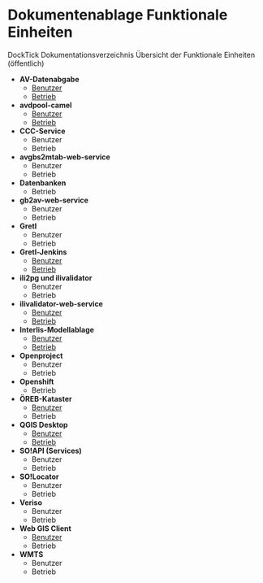 # Dokumentenablage Funktionale Einheiten
DockTick Dokumentationsverzeichnis Übersicht der Funktionale Einheiten (öffentlich)

* **AV-Datenabgabe**
  * [Benutzer](https://github.com/bjsvwcur/Dokumentenablage_Funktionale_Einheiten/blob/master/AV-Datenabgabe/AV-Datenabgabe.md)
  * [Betrieb](https://github.com/sogis/openshift-templates/tree/master/av-datenabgabe)
* **avdpool-camel**
  * [Benutzer](https://github.com/bjsvwcur/Dokumentenablage_Funktionale_Einheiten/blob/master/avdpool-camel/avdpool-camel.md)
  * [Betrieb](https://github.com/sogis/openshift-templates/tree/master/avdpool)
* **CCC-Service**
  * Benutzer
  * Betrieb
* **avgbs2mtab-web-service**
  * Benutzer
  * Betrieb
* **Datenbanken**
  * Betrieb
* **gb2av-web-service**
  * Benutzer
  * Betrieb
* **Gretl**
  * Benutzer
  * Betrieb
* **Gretl-Jenkins**
  * [Benutzer](https://github.com/bjsvwcur/Dokumentenablage_Funktionale_Einheiten/blob/master/Gretl-Jenkins/Gretl-Jenkins.md)
  * [Betrieb](https://github.com/sogis/gretl)
* **ili2pg und ilivalidator**
  * Benutzer
  * Betrieb
* **ilivalidator-web-service**
  * [Benutzer](https://github.com/bjsvwcur/Dokumentenablage_Funktionale_Einheiten/blob/master/ilivalidator-web-service/ilivalidator-web-service.md)
  * [Betrieb](https://github.com/sogis/openshift-templates/tree/master/ilivalidator)
* **Interlis-Modellablage**
  * [Benutzer](https://github.com/bjsvwcur/Dokumentenablage_Funktionale_Einheiten/blob/master/INTERLIS-Modellablage/INTERLIS-Modellablage.md)
  * [Betrieb](https://github.com/sogis/openshift-templates/tree/master/interlis-repository)
* **Openproject**
  * Benutzer
  * Betrieb
* **Openshift**
  * Betrieb
* **ÖREB-Kataster**
  * [Benutzer](https://github.com/bjsvwcur/Dokumentenablage_Funktionale_Einheiten/blob/master/%C3%96REB-Kataster/%C3%96REB-Kataster.md)
  * Betrieb
* **QGIS Desktop**
  * [Benutzer](https://github.com/bjsvwcur/Dokumentenablage_Funktionale_Einheiten/blob/master/QGIS_Desktop/QGIS_Desktop.md)
  * [Betrieb](https://github.com/bjsvwcur/Dokumentenablage_Betrieb/blob/master/QGIS-Desktop/QGIS-Desktop.md)
* **SO!API (Services)**
  * Benutzer
  * Betrieb
* **SO!Locator**
  * Benutzer
  * Betrieb
* **Veriso**
  * Benutzer
  * Betrieb
* **Web GIS Client**
  * [Benutzer](https://github.com/bjsvwcur/Dokumentenablage_Funktionale_Einheiten/blob/master/web_gis_client/web_gis_client.md)
  * Betrieb
* **WMTS**
  * Benutzer
  * Betrieb


